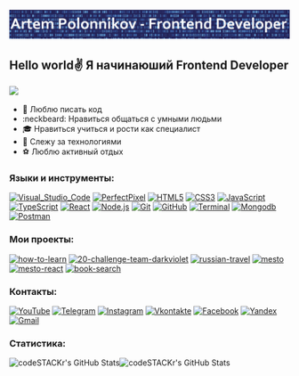 [![Header](https://github.com/gamerthepro/gamerthepro/blob/main/Image/img.jpg)](https://www.youtube.com/channel/UCViuD468TFUrsmsyoVphOLQ)

## Hello world:v: Я начинаюший Frontend Developer
![](https://komarev.com/ghpvc/?username=gamerthepro)
- 💪 Люблю писать код
- :neckbeard: Нравиться общаться с умными людьми
- :mortar_board: Нравиться учиться и рости как специалист
- :rocket: Слежу за технологиями
- :soccer: Люблю активный отдых

### Языки и инструменты:
[![Visual_Studio_Code](https://img.shields.io/badge/-Visual_Studio_Code-d2e7fb?style=flat&logo=visual-studio-code&logoColor=27A0D9&labelColor=626262)](https://code.visualstudio.com/)
[![PerfectPixel](https://img.shields.io/badge/-PerfectPixel-d2e7fb?style=flat&logo=&logoColor=fe4611&labelColor=932)](https://www.welldonecode.com/perfectpixel/)
[![HTML5](https://img.shields.io/badge/-HTML5-d2e7fb?style=flat&logo=HTML5&logoColor=fe4611&labelColor=626262)](https://ru.wikipedia.org/wiki/HTML5)
[![CSS3](https://img.shields.io/badge/-CSS3-d2e7fb?style=flat&logo=CSS3&logoColor=27A0D9&labelColor=626262)](https://ru.wikipedia.org/wiki/CSS)
[![JavaScript](https://img.shields.io/badge/-JavaScript-d2e7fb?style=flat&logo=JavaScript&labelColor=626262)](https://ru.wikipedia.org/wiki/JavaScript)
[![TypeScript](https://img.shields.io/badge/-TypeScript-d2e7fb?style=flat&logo=TypeScript&labelColor=626262)](https://www.typescriptlang.org/)
[![React](https://img.shields.io/badge/-React-d2e7fb?style=flat&logo=React&labelColor=626262)](https://ru.reactjs.org/)
[![Node.js](https://img.shields.io/badge/-Node.js-d2e7fb?style=flat&logo=Node.js&labelColor=626262)](https://nodejs.org/en/)
[![Git](https://img.shields.io/badge/-Git-d2e7fb?style=flat&logo=Git&labelColor=626262)](https://git-scm.com/)
[![GitHub](https://img.shields.io/badge/-GitHub-d2e7fb?style=flat&logo=GitHub&logoColor=191919&labelColor=626262)](https://github.com/)
[![Terminal](https://img.shields.io/badge/-Terminal-d2e7fb?style=flat&logo=windows-terminal&labelColor=626262)](https://docs.microsoft.com/ru-ru/windows/terminal/)
[![Mongodb](https://img.shields.io/badge/-Mongodb-d2e7fb?style=flat&logo=Mongodb&labelColor=626262)](https://www.mongodb.com/)
[![Postman](https://img.shields.io/badge/-Postman-d2e7fb?style=flat&logo=Postman&labelColor=626262)](https://www.Postman.com/)
<br/>

### Мои проекты:
[![how-to-learn](https://img.shields.io/badge/-how_to_learn-d2e7fb?style=for-the-badge)](https://gamerthepro.github.io/how-to-learn/)
[![20-challenge-team-darkviolet](https://img.shields.io/badge/-20_challenge_team_darkviolet-d2e7fb?style=for-the-badge)](https://gamerthepro.github.io/20-challenge-team-darkviolet/)
[![russian-travel](https://img.shields.io/badge/-russian_travel-d2e7fb?style=for-the-badge)](https://gamerthepro.github.io/russian-travel/)
[![mesto](https://img.shields.io/badge/-mesto-d2e7fb?style=for-the-badge)](https://gamerthepro.github.io/mesto/)
[![mesto-react](https://img.shields.io/badge/-mesto_react-d2e7fb?style=for-the-badge)](https://gamerthepro.github.io/mesto-react/)
[![book-search](https://img.shields.io/badge/-book_search-d2e7fb?style=for-the-badge)](https://gamerthepro.github.io/book-search/)

### Контакты:
[![YouTube](https://img.shields.io/badge/-YouTube-d2e7fb?style=for-the-badge&logo=YouTube&logoColor=FF0000)](https://www.youtube.com/channel/UCViuD468TFUrsmsyoVphOLQ)
[![Telegram](https://img.shields.io/badge/-Telegram-d2e7fb?style=for-the-badge&logo=telegram&logoColor=27A0D9)](https://web.telegram.org/#/im)
[![Instagram](https://img.shields.io/badge/-Instagram-d2e7fb?style=for-the-badge&logo=instagram&logoColor=B4068E)](https://www.instagram.com/?hl=ru)
[![Vkontakte](https://img.shields.io/badge/-Vkontakte-d2e7fb?style=for-the-badge&logo=Vk&logoColor=4F7DB3)](https://vk.com/id59669549)
[![Facebook](https://img.shields.io/badge/-Facebook-d2e7fb?style=for-the-badge&logo=Facebook&logoColor=1195F5)](https://www.facebook.com/tema.rembo/)
[![Yandex](https://img.shields.io/badge/-@Yandex.ru-d2e7fb?style=for-the-badge&logo=Yandex&logoColor=ffdd33)](https://mail.yandex.ru/?uid=896586890#inbox)
[![Gmail](https://img.shields.io/badge/-@Gmail.com-d2e7fb?style=for-the-badge&logo=Gmail&logoColor=fe4611)](https://mail.google.com/mail/u/0/#inbox)

### Статистика:
<img align="left" alt="codeSTACKr's GitHub Stats" src="https://github-readme-stats.vercel.app/api/top-langs/?username=gamerthepro&langs_count=8&layout=compact" /><img align="left" alt="codeSTACKr's GitHub Stats" src="https://github-readme-stats.vercel.app/api?username=gamerthepro&show_icons=true" />
